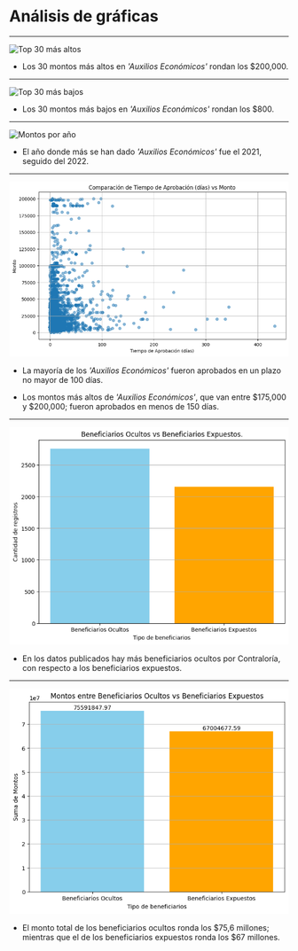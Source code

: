 # Análisis de gráficas

---

![Top 30 más altos](https://raw.githubusercontent.com/wv-bigdata/ifarhu-auxilios/main/insights-ifarhu/top%2030%20montos%20más%20altos.png)

* Los 30 montos más altos en *'Auxilios Económicos'* rondan los $200,000.


---

![Top 30 más bajos](https://raw.githubusercontent.com/wv-bigdata/ifarhu-auxilios/main/insights-ifarhu/top%2030%20montos%20más%20bajos.png)

* Los 30 montos más bajos en *'Auxilios Económicos'* rondan los $800.


---

![Montos por año](https://raw.githubusercontent.com/wv-bigdata/ifarhu-auxilios/main/insights-ifarhu/suma%20de%20montos%20por%20año.png)

* El año donde más se han dado *'Auxilios Económicos'* fue el 2021, seguido del 2022.


---

![Tiempos de aprobación](https://raw.githubusercontent.com/wv-bigdata/ifarhu-auxilios/main/insights-ifarhu/tiempo%20de%20aprobacion%20vs%20monto.png)

* La mayoría de los *'Auxilios Económicos'* fueron aprobados en un plazo no mayor de 100 días.
  
* Los montos más altos de *'Auxilios Económicos'*, que van entre $175,000 y $200,000; fueron aprobados en menos de 150 días.

---

![Beneficiarios Ocultos vs Beneficiarios Expuestos](https://raw.githubusercontent.com/wv-bigdata/ifarhu-auxilios/main/insights-ifarhu/cantidad%20de%20ocultos%20vs%20expuestos.png)

* En los datos publicados hay más beneficiarios ocultos por Contraloría, con respecto a los beneficiarios expuestos.

---

![Montos Beneficiarios Ocultos vs Montos Beneficiarios Expuestos](https://raw.githubusercontent.com/wv-bigdata/ifarhu-auxilios/main/insights-ifarhu/montos%20de%20ocultos%20vs%20montos%20de%20expuestos.png)

* El monto total de los beneficiarios ocultos ronda los $75,6 millones; mientras que el de los beneficiarios expuestos ronda los $67 millones.
